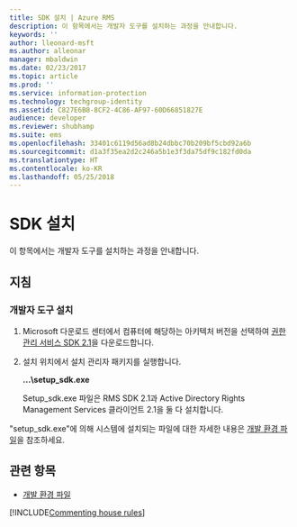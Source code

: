 ```yaml
---
title: SDK 설치 | Azure RMS
description: 이 항목에서는 개발자 도구를 설치하는 과정을 안내합니다.
keywords: ''
author: lleonard-msft
ms.author: alleonar
manager: mbaldwin
ms.date: 02/23/2017
ms.topic: article
ms.prod: ''
ms.service: information-protection
ms.technology: techgroup-identity
ms.assetid: C827E6B8-8CF2-4C86-AF97-60D66851827E
audience: developer
ms.reviewer: shubhamp
ms.suite: ems
ms.openlocfilehash: 33401c6119d56ad8b24dbbc70b209bf5cbd92a6b
ms.sourcegitcommit: d1a3f35ea2d2c246a5b1e3f3da75df9c182fd0da
ms.translationtype: HT
ms.contentlocale: ko-KR
ms.lasthandoff: 05/25/2018
---
```

# <a name="install-the-sdk"></a>SDK 설치

이 항목에서는 개발자 도구를 설치하는 과정을 안내합니다.

## <a name="instructions"></a>지침

### <a name="install-the-developer-tools"></a>개발자 도구 설치

1.  Microsoft 다운로드 센터에서 컴퓨터에 해당하는 아키텍처 버전을 선택하여 [권한 관리 서비스 SDK 2.1](http://www.microsoft.com/en-us/download/details.aspx?id=38397)을 다운로드합니다.
2.  설치 위치에서 설치 관리자 패키지를 실행합니다.

    **...\\setup\_sdk.exe**

    Setup\_sdk.exe 파일은 RMS SDK 2.1과 Active Directory Rights Management Services 클라이언트 2.1을 둘 다 설치합니다.

"setup\_sdk.exe"에 의해 시스템에 설치되는 파일에 대한 자세한 내용은 [개발 환경 파일](sdk-elements.md)을 참조하세요.

## <a name="related-topics"></a>관련 항목

* [개발 환경 파일](sdk-elements.md)

[!INCLUDE[Commenting house rules](../includes/houserules.md)]